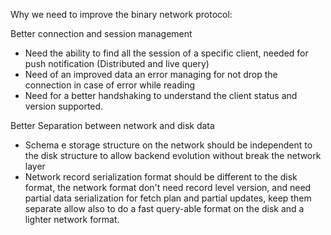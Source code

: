 Why we need to improve the binary network protocol:

Better connection and session management
* Need the ability to find all the session of a specific client, needed for push notification (Distributed and live query)
* Need of an improved data an error managing for not drop the connection in case of error while reading
* Need for a better handshaking to understand the client status and version supported.  

Better Separation between network and disk data
* Schema e storage structure on the network should be independent to the disk structure to allow backend evolution without break the network layer
* Network record serialization format should be different to the disk format, the network format don't need record level version, and need partial data serialization for fetch plan and partial updates, keep them separate allow also to do a fast query-able format on the disk and a lighter network format.
   